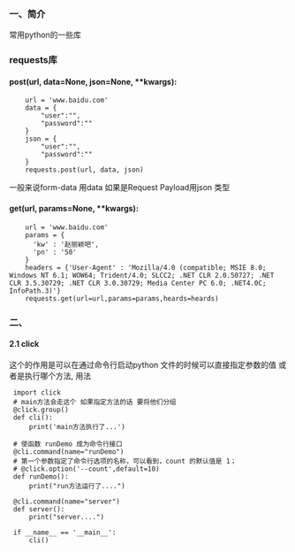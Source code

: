 
### 一、简介
   常用python的一些库

### requests库
   #### post(url, data=None, json=None, **kwargs):
```
    url = 'www.baidu.com'
    data = {
        "user":"",
        "password":""
    }
    json = {
        "user":"",
        "password":""        
    }    
    requests.post(url, data, json)
```
   一般来说form-data 用data 如果是Request Payload用json 类型 
   #### get(url, params=None, **kwargs):
```
    url = 'www.baidu.com'
    params = {
      'kw' : '赵丽颖吧',
      'pn' : '50'
    }
    headers = {'User-Agent' : 'Mozilla/4.0 (compatible; MSIE 8.0; Windows NT 6.1; WOW64; Trident/4.0; SLCC2; .NET CLR 2.0.50727; .NET CLR 3.5.30729; .NET CLR 3.0.30729; Media Center PC 6.0; .NET4.0C; InfoPath.3)'}
    requests.get(url=url,params=params,heards=heards)
```


### 二、
   #### 2.1 click 
   这个的作用是可以在通过命令行启动python 文件的时候可以直接指定参数的值 或者是执行哪个方法, 用法
   ```
    import click
    # main方法会走这个 如果指定方法的话 要将他们分组
    @click.group()
    def cli():
        print('main方法执行了...')
    
    # 使函数 runDemo 成为命令行接口
    @cli.command(name="runDemo")
    # 第一个参数指定了命令行选项的名称，可以看到，count 的默认值是 1；
    # @click.option('--count',default=10)
    def runDemo():
        print("run方法运行了....")
    
    @cli.command(name="server")
    def server():
        print("server....")
    
    if __name__ == '__main__':
        cli()

```